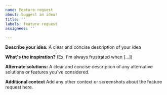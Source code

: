 ```yaml
---
name: Feature request
about: Suggest an idea!
title: ''
labels: feature request
assignees: ''

---
```


**Describe your idea:**
A clear and concise description of your idea

**What's the inspiration?**
(Ex. I'm always frustrated when [...])

**Alternate solutions:**
A clear and concise description of any alternative solutions or features you've considered.

**Additional context**
Add any other context or screenshots about the feature request here.
